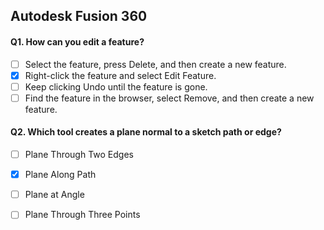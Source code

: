 ## Autodesk Fusion 360

#### Q1. How can you edit a feature?

- [ ] Select the feature, press Delete, and then create a new feature.
- [x] Right-click the feature and select Edit Feature.
- [ ] Keep clicking Undo until the feature is gone.
- [ ] Find the feature in the browser, select Remove, and then create a new feature.

#### Q2. Which tool creates a plane normal to a sketch path or edge?

- [ ] Plane Through Two Edges
- [x] Plane Along Path
- [ ] Plane at Angle
- [ ] Plane Through Three Points

